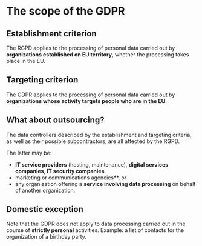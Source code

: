 # The scope of the GDPR

## Establishment criterion

The RGPD applies to the processing of personal data carried out by **organizations established on EU territory**,
whether the processing takes place in the EU.

## Targeting criterion

The GDPR applies to the processing of personal data carried out by **organizations whose activity targets people who are in the EU**.

## What about outsourcing?

The data controllers described by the establishment and targeting criteria, as well as their possible subcontractors, are all affected by the RGPD.

The latter may be:

- **IT service providers** (hosting, maintenance), **digital services companies**, **IT security companies**.
- marketing or communications agencies**, or
- any organization offering a **service involving data processing** on behalf of another organization.

## Domestic exception

Note that the GDPR does not apply to data processing carried out in the course of **strictly personal** activities.
Example: a list of contacts for the organization of a birthday party.